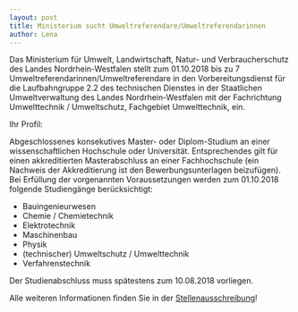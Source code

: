 ```yaml
---
layout: post
title: Ministerium sucht Umweltreferendare/Umweltreferendarinnen
author: Lena
---
```


Das Ministerium für Umwelt, Landwirtschaft, Natur- und Verbraucherschutz des Landes Nordrhein-Westfalen stellt zum 01.10.2018 bis zu 7
Umweltreferendarinnen/Umweltreferendare in den Vorbereitungsdienst für die Laufbahngruppe 2.2 des technischen Dienstes in der Staatlichen
Umweltverwaltung des Landes Nordrhein-Westfalen mit der Fachrichtung Umwelttechnik / Umweltschutz, Fachgebiet Umwelttechnik, ein.


Ihr Profil:

Abgeschlossenes konsekutives Master- oder Diplom-Studium an einer wissenschaftlichen Hochschule oder Universität. Entsprechendes gilt für einen akkreditierten
Masterabschluss an einer Fachhochschule (ein Nachweis der Akkreditierung ist den Bewerbungsunterlagen beizufügen).
Bei Erfüllung der vorgenannten Voraussetzungen werden zum 01.10.2018 folgende Studiengänge berücksichtigt:

* Bauingenieurwesen
* Chemie / Chemietechnik
* Elektrotechnik
* Maschinenbau
* Physik
* (technischer) Umweltschutz / Umwelttechnik
* Verfahrenstechnik

Der Studienabschluss muss spätestens zum 10.08.2018 vorliegen.


Alle weiteren Informationen finden Sie in der [Stellenausschreibung](dokumente/ausschreibungen_jobboerse/2018-05-23_umweltministerium.pdf)!
